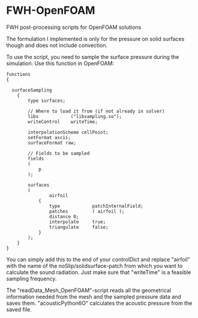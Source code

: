 # FWH-OpenFOAM
FWH post-processing scripts for OpenFOAM solutions

 The formulation I implemented is only for the pressure on solid surfaces though and does not include convection. 
 
To use the script, you need to sample the surface pressure during the simulation. Use this function in OpenFOAM:


```
functions
{

  surfaceSampling
    {
        type surfaces;

        // Where to load it from (if not already in solver)
        libs            ("libsampling.so");
        writeControl    writeTime;

        interpolationScheme cellPoint;
        setFormat ascii;
        surfaceFormat raw;

        // Fields to be sampled
        fields
        (
            p
        );

        surfaces
        (
                airfoil
            {
                type            patchInternalField;
                patches         ( airfoil );
                distance 0;
                interpolate     true;
                triangulate     false;
            }
        );
    }
}

```

You can simply add this to the end of your controlDict and replace "airfoil" with the name of the noSlip/solidsurface-patch from which you want to calculate the sound radiation. Just make sure that "writeTime" is a feasible sampling frequency.

The "readData_Mesh_OpenFOAM"-script reads all the geometrical information needed from the mesh and the sampled pressure data and saves them. "acousticPython6O" calculates the acoustic pressure from the saved file.
